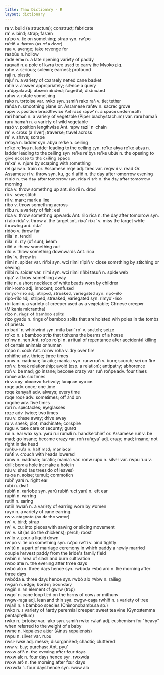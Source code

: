 ```yaml
---
title: Tanw Dictionary - R
layout: dictionary
---
```


ra	v.	build (a structure); construct; fabricate				
ra'	v.	bind; strap; fasten				
ra'po	v.	tie on something; strap	syn.	rw'po		
ra'tiñ	v.	fasten (as of a door)				
raa	v.	avenge; take revenge for				
raabúu	n.	hollow				
rade emo	n.	a late ripening variety of paddy				
ragyañ	n.	a pole of kwra tree used to carry the Myoko pig.				
rahe	v.	serious; solemn; earnest; profound				
raji	n.	plastic				
raju'	n.	a variety of coarsely netted cane basket				
ratiñ	v.	answer appropriately; silence a query 				
rafúpyala	adj.	absentminded; forgetful; distracted				
rahw	v.	rotate something				
rako	n.	tortoise	var.	rwko	syn.	samiñ rako
rañ	v.	tie; tether				
rañda	n.	smoothing plane	or.	Assamese
rañtw	n.	sacred grove		
rapw	v.	position breadthwise	Ant	rasó
rapw'	n.	a space underneath		
rari hamañ	n.	a variety of vegetable (Piper brachystachum)	var.	raru hamañ
raru hamañ	n.	a variety of wild vegetable		
rasó	v.	position lengthwise	Ant.	rapw
razi'	n.	chain		
re'	v.	cross (a river); traverse; travel across		
re'	v.	shave; scrape		
re'bya	n.	ladder	syn.	abya
re'ke	n.	ceiling		
re'ke re'bya	n.	ladder leading to the ceiling	syn.	re'ke abya
re'ke abya	n.	ladder leading to the ceiling	syn.	re'ke re'bya
re'ke ubúu	n.	the opening to give access to the ceiling space		
re'xa'	v.	injure by scraping with something		
rel garw	n.	train	or.	Assamese
reqe	adj.	tired	var.	reqw
ri	v.	read	Or.	Assamese
ri	v.	throw	syn.	ku, go
rì afiñ	n.	the day after tomorrow evening		
rì alo	n.	the day after tomorrow	syn.	rìda
rì arò	n.	the day after tomorrow morning		
rica	v.	throw something up	ant.	rilo
ríi	n.	drool		
ríi	v.	sew; stitch		
rìi	v.	mark; mark a line		
ribo	v.	throw something across		
riibu	n.	a variety of fish; eel		
rica	v.	throw something upwards	Ant.	rilo
rìda	n.	the day after tomorrow	syn.	rì alo
rida'	v.	throw at the target	ant.	rixa'
rixa'	v.	miss the target while throwing	ant.	rida'		
ridóo	v.	throw far				
riila'	n.	tendril				
riila'	n.	ray (of sun); beam				
riliñ	v.	throw something out				
rilo	v.	throw something downwards	Ant.	rica		
rilw'	v.	throw in				
riimi	n.	spider	var.	riñbi	syn.	wci riimi
ríipiñ	v.	close something by stitching or sewing				
riñbi	n.	spider	var.	riimi	syn.	wci riimi
riñbi tasuñ	n.	spide web				
ripa'	v.	throw something away				
riite	n.	a short necklace of white beads worn by children				
rimi-romo	adj.	innocent; confused				
rimyo'-riso	adj.	striped; streaked; variegated	syn.	ripó-rilo		
ripó-rílo	adj.	striped; streaked; variegated	syn.	rimyo'-riso		
riri tami	n.	a variety of creeper used as a vegetable; Chinese creeper (Mikania micrantha)		
rizo	n.	rings of bamboo splits		
rizo gyadu	n.	rings of bamboo splits that are hoisted with poles in the tombs of priests		
ro bari'	n.	whirlwind	syn.	mifa bari'
ro'	v.	snatch; seize		
ro'ko	n.	a bamboo strip that tightens the beams of a house		
ro'nw	n.	hen	Ant.	ro'po
ro'pi	n.	a ritual of repentance after accidental killing of certain animals or human		
ro'po	n.	cock	Ant.	ro'nw
roha	v.	dry over fire		
rohiñhe	adv.	thrice; three times		
ronw	n.	madman; lunatic; maniac	syn.	runw
roñ	v.	burn; scorch; set on fire		
roñ	v.	break relationship; avoid (esp. a relation); antipathy; abhorence		
roñ	v.	be mad; go insane; become crazy	var.	ruñ
roñpe	adv.	four times		
roñxe	adv.	six times		
rò	v.	spy; observe furtively; keep an eye on		
roqe	adv.	once; one time		
roqe kamyañ	adv.	always; every time		
roqe roqe	adv.	sometimes; off and on		
roqohe	adv.	five times		
rori	n.	spectacles; eyeglasses		
roze	adv.	twice; two times		
ruu	v.	chase away; drive away		
ru	v.	sneak; plot; machinate; conspire		
rugu	v.	take care of security; guard		
rui	n.	ear wax	syn.	yarú rui
rumali	n.	handkerchief	or.	Assamese
ruñ	v.	be mad; go insane; become crazy	var.	roñ
ruñgya'	adj.	crazy; mad; insane; not right in the head		
ruñku-rufa	n.	half mad; maniacal		
ruñtì	v.	crouch with heads lowered		
runw	n.	madman; lunatic; maniac	var.	ronw
rupu	n.	silver	var.	rwpu
ruu	v.	drill; bore a hole in; make a hole in		
rúu	v.	shed (as trees do of leaves)		
ru-xa	n.	noise; tumult; commotion		
rubi' yarú	n.	right ear		
rubi	n.	deaf		
rubiñ	n.	earlobe	syn.	yarú rubiñ
ruci yarú	n.	left ear		
rupiñ	n.	earring		
rutiñ	n.	earing		
rutiñ hwrañ	n.	a variety of earring worn by women		
ruyó	n.	a variety of cane earring		
rw	v.	stagnate (as do the water)		
rw'	v.	bind; strap		
rw'	v.	cut into pieces with sawing or slicing movement		
rw'	v.	sit (as do the chickens); perch; roost		
rw'lo	v.	pour a liquid down		
rw'po	v.	tie on something	syn.	ra'po
rw'ti	v.	bind tightly		
rw'tú	n.	a part of marriage ceremony in which paddy a newly married couple harvest paddy from the bride's family field		
rwbiñ	n.	area of slash and burn cultivation		
rwbó afiñ	n.	the evening after three days		
rwbó alo	n.	three days hence	syn.	rwbóda
rwbó arò	n.	the morning after three days		
rwbóda	n.	three days hence	syn.	rwbó alo
rwbw	n.	railing		
rwgañ	n.	edge; border; boundary		
rwgiñ	n.	an element of gwrw (trap)		
rwgo'	n.	cane loop tied on the horns of cows or mithuns		
rwgw-raga	adj.	lean and thin	syn.	cwgw-caga
rwhiñ	n.	a variety of tree				
rwjañ	n.	a bamboo species (Chimonobambusa sp.)				
rwko	n.	a variety of hardy perennial creeper; sweet tea vine (Gynostemma pentaphyllum)				
rwko	n.	tortoise	var.	rako	syn.	samiñ rwko
rwlañ	adj.	euphemism for "heavy" when referred to the weight of a baby				
rwme	n.	Nepalese alder (Alnus nepalensis)				
rwpu	n.	silver	var.	rupu		
rwsi-rwse	adj.	messy; disorganized; chaotic; cluttered				
rww	v.	buy; purchase	Ant.	pyu'		
rwxw afiñ	n.	the evening after four days				
rwxw alo	n.	four days hence	syn.	rwxwda		
rwxw arò	n.	the morning after four days				
rwxwda	n.	four days hence	syn.	rwxw alo		
